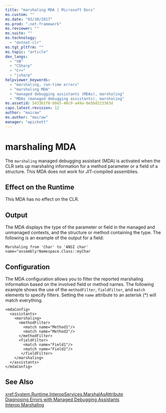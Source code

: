 ```yaml
---
title: "marshaling MDA | Microsoft Docs"
ms.custom: ""
ms.date: "03/30/2017"
ms.prod: ".net-framework"
ms.reviewer: ""
ms.suite: ""
ms.technology: 
  - "dotnet-clr"
ms.tgt_pltfrm: ""
ms.topic: "article"
dev_langs: 
  - "VB"
  - "CSharp"
  - "C++"
  - "jsharp"
helpviewer_keywords: 
  - "marshaling, run-time errors"
  - "marshaling MDA"
  - "managed debugging assistants (MDAs), marshaling"
  - "MDAs (managed debugging assistants), marshaling"
ms.assetid: 5433b1f8-b0e5-40c9-a49a-0e5bd213363d
caps.latest.revision: 12
author: "mairaw"
ms.author: "mairaw"
manager: "wpickett"
---
```

# marshaling MDA
The `marshaling` managed debugging assistant (MDA) is activated when the CLR sets up marshaling information for a method parameter or a field of a structure. This MDA does not work for JIT-compiled assemblies.  
  
## Effect on the Runtime  
 This MDA has no effect on the CLR.  
  
## Output  
 The MDA displays the type of the parameter or field in the managed and unmanaged contexts, and the structure or method containing the type.  The following is an example of the output for a field:  
  
```  
Marshaling from 'Char' to 'ANSI char'  
name="assembly!Namespace.Class::myChar  
```  
  
## Configuration  
 The MDA configuration allows you to filter the reported marshaling information based on the involved field or method names.  The following example shows the use of the `methodFilter`, `fieldFilter`, and `match` elements to specify filters.  Setting the `name` attribute to an asterisk (*) will match everything.  
  
```  
<mdaConfig>  
  <assistants>  
    <marshaling>  
      <methodFilter>  
        <match name="Method1"/>  
        <match name="Method2"/>  
      </methodFilter>  
      <fieldFilter>  
        <match name="Field1"/>  
        <match name="Field2"/>  
       </fieldFilter>  
    </marshaling>  
  </assistants>  
</mdaConfig>  
```  
  
## See Also  
 <xref:System.Runtime.InteropServices.MarshalAsAttribute>   
 [Diagnosing Errors with Managed Debugging Assistants](../../../docs/framework/debug-trace-profile/diagnosing-errors-with-managed-debugging-assistants.md)   
 [Interop Marshaling](../../../docs/framework/interop/interop-marshaling.md)